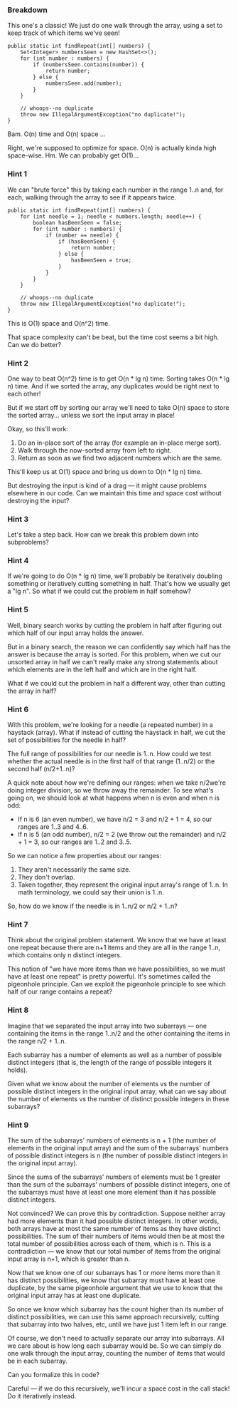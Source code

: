 ### Breakdown

This one's a classic! We just do one walk through the array, using a set to keep track of 
which items we've seen!

```
public static int findRepeat(int[] numbers) {
    Set<Integer> numbersSeen = new HashSet<>();
    for (int number : numbers) {
        if (numbersSeen.contains(number)) {
            return number;
        } else {
            numbersSeen.add(number);
        }
    }

    // whoops--no duplicate
    throw new IllegalArgumentException("no duplicate!");
}
```

Bam. O(n) time and O(n) space ...

Right, we're supposed to optimize for space. O(n) is actually kinda high space-wise. Hm. 
We can probably get O(1)... 

### Hint 1

We can "brute force" this by taking each number in the range 1..n and, for each, walking 
through the array to see if it appears twice.

```
public static int findRepeat(int[] numbers) {
    for (int needle = 1; needle < numbers.length; needle++) {
        boolean hasBeenSeen = false;
        for (int number : numbers) {
            if (number == needle) {
                if (hasBeenSeen) {
                    return number;
                } else {
                    hasBeenSeen = true;
                }
            }
        }
    }

    // whoops--no duplicate
    throw new IllegalArgumentException("no duplicate!");
}
```

This is O(1) space and O(n^2) time.

That space complexity can't be beat, but the time cost seems a bit high. Can we do better? 

### Hint 2

One way to beat O(n^2) time is to get O(n * lg n) time. Sorting takes O(n * lg n) time. And 
if we sorted the array, any duplicates would be right next to each other!

But if we start off by sorting our array we'll need to take O(n) space to store the sorted 
array... unless we sort the input array in place!

Okay, so this'll work:
1. Do an in-place sort of the array (for example an in-place merge sort).
2. Walk through the now-sorted array from left to right.
3. Return as soon as we find two adjacent numbers which are the same.

This'll keep us at O(1) space and bring us down to O(n * lg n) time.

But destroying the input is kind of a drag — it might cause problems elsewhere in our code. 
Can we maintain this time and space cost without destroying the input?

### Hint 3

Let's take a step back. How can we break this problem down into subproblems?

### Hint 4

If we're going to do O(n * lg n) time, we'll probably be iteratively doubling something or 
iteratively cutting something in half. That's how we usually get a "lg n". So what if we 
could cut the problem in half somehow? 

### Hint 5

Well, binary search works by cutting the problem in half after figuring out which half of 
our input array holds the answer.

But in a binary search, the reason we can confidently say which half has the answer is 
because the array is sorted. For this problem, when we cut our unsorted array in half we 
can't really make any strong statements about which elements are in the left half and which 
are in the right half.

What if we could cut the problem in half a different way, other than cutting the array in half?

### Hint 6

With this problem, we're looking for a needle (a repeated number) in a haystack (array). What 
if instead of cutting the haystack in half, we cut the set of possibilities for the needle 
in half?

The full range of possibilities for our needle is 1..n. How could we test whether the actual 
needle is in the first half of that range (1..n/2) or the second half (n/2+1..n)?

A quick note about how we're defining our ranges: when we take n/2​ we're doing integer 
division, so we throw away the remainder. To see what's going on, we should look at what 
happens when n is even and when n is odd:
* If n is 6 (an even number), we have n/2 = 3 and n/2 + 1 = 4, so our ranges are 1..3 and 4..6.
* If n is 5 (an odd number), n/2 = 2 (we throw out the remainder) and n/2 + 1 = 3, so our 
ranges are 1..2 and 3..5.

So we can notice a few properties about our ranges:
1. They aren't necessarily the same size.
2. They don't overlap.
3. Taken together, they represent the original input array's range of 1..n. In math 
terminology, we could say their union is 1..n.

So, how do we know if the needle is in 1..n/2​​ or n/2 + 1..n?

### Hint 7

Think about the original problem statement. We know that we have at least one repeat because 
there are n+1 items and they are all in the range 1..n, which contains only n distinct integers.

This notion of "we have more items than we have possibilities, so we must have at least one 
repeat" is pretty powerful. It's sometimes called the pigeonhole principle. Can we exploit 
the pigeonhole principle to see which half of our range contains a repeat?

### Hint 8

Imagine that we separated the input array into two subarrays — one containing the items in 
the range 1..n/2 and the other containing the items in the range n/2 + 1..n.

Each subarray has a number of elements as well as a number of possible distinct integers 
(that is, the length of the range of possible integers it holds).

Given what we know about the number of elements vs the number of possible distinct integers 
in the original input array, what can we say about the number of elements vs the number of 
distinct possible integers in these subarrays?

### Hint 9

The sum of the subarrays' numbers of elements is n + 1 (the number of elements in the 
original input array) and the sum of the subarrays' numbers of possible distinct integers is n 
(the number of possible distinct integers in the original input array).

Since the sums of the subarrays' numbers of elements must be 1 greater than the sum of the 
subarrays' numbers of possible distinct integers, one of the subarrays must have at least 
one more element than it has possible distinct integers.

Not convinced? We can prove this by contradiction. Suppose neither array had more elements 
than it had possible distinct integers. In other words, both arrays have at most the same 
number of items as they have distinct possibilities. The sum of their numbers of items would 
then be at most the total number of possibilities across each of them, which is n. This is a 
contradiction — we know that our total number of items from the original input array is n+1, 
which is greater than n.

Now that we know one of our subarrays has 1 or more items more than it has distinct 
possibilities, we know that subarray must have at least one duplicate, by the same 
pigeonhole argument that we use to know that the original input array has at least one 
duplicate.

So once we know which subarray has the count higher than its number of distinct 
possibilities, we can use this same approach recursively, cutting that subarray into two 
halves, etc, until we have just 1 item left in our range.

Of course, we don't need to actually separate our array into subarrays. All we care about is 
how long each subarray would be. So we can simply do one walk through the input array, 
counting the number of items that would be in each subarray.

Can you formalize this in code?

Careful — if we do this recursively, we'll incur a space cost in the call stack! 
Do it iteratively instead.

